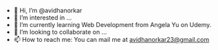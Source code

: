 - 👋 Hi, I’m @avidhanorkar
- 👀 I’m interested in ...
- 🌱 I’m currently learning Web Development from Angela Yu on Udemy.
- 💞️ I’m looking to collaborate on ...
- 📫 How to reach me:  You can mail me at avidhanorkar23@gmail.com 

<!---
avidhanorkar/avidhanorkar is a ✨ special ✨ repository because its `README.md` (this file) appears on your GitHub profile.
You can click the Preview link to take a look at your changes.
--->
